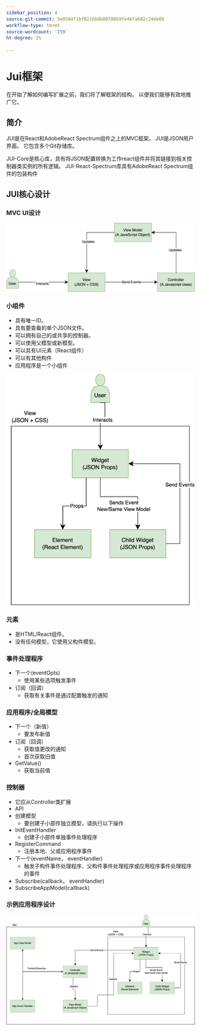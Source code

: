 ```yaml
---
sidebar_position: 4
source-git-commit: 5e0584f1bf0216b8b00f00b9fe46fa682c244e08
workflow-type: tm+mt
source-wordcount: '259'
ht-degree: 1%

---
```


# Jui框架

在开始了解如何编写扩展之前，我们将了解框架的结构。
以便我们能够有效地推广它。

## 简介

JUI是在React和AdobeReact Spectrum组件之上的MVC框架。 JUI是JSON用户界面。 它包含多个Git存储库。

JUI-Core是核心库，具有将JSON配置转换为工作react组件并将其链接到相关控制器类实例的所有逻辑。
JUI-React-Spectrum库具有AdobeReact Spectrum组件的包装构件

## JUI核心设计

### MVC UI设计

![替换文本](./imgs/jui-mvc-flow.png)

### 小组件

- 具有唯一ID。
- 具有要查看的单个JSON文件。
- 可以拥有自己的或共享的控制器。
- 可以使用父模型或新模型。
- 可以具有UI元素（React组件）
- 可以有其他构件
- 应用程序是一个小组件

![替换文本](./imgs/jui-widget.png)

### 元素

- 是HTML/React组件。
- 没有任何模型，它使用父构件模型。

### 事件处理程序

- 下一个(eventOpts)
   - 使用某些选项触发事件
- 订阅（回调）
   - 获取有关事件是通过配置触发的通知

### 应用程序/全局模型

- 下一个（新值）
   - 要发布新值
- 订阅（回调）
   - 获取值更改的通知
   - 首次获取旧值
- GetValue()
   - 获取当前值

### 控制器

- 它应从Controller类扩展
- API
- 创建模型
   - 要创建子小部件独立模型，请执行以下操作
- InitEventHandler
   - 创建子小部件单独事件处理程序
- RegisterCommand
   - 注册本地、父或应用程序事件
- 下一个(eventName， eventHandler)
   - 触发子构件事件处理程序、父构件事件处理程序或应用程序事件处理程序的事件
- Subscribe(callback， eventHandler)
- SubscribeAppModel(callback)

### 示例应用程序设计

![替换文本](./imgs/jui-sample-app.png)
